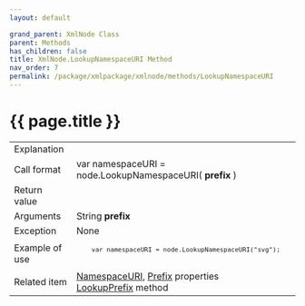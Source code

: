 ```yaml
---
layout: default

grand_parent: XmlNode Class
parent: Methods
has_children: false
title: XmlNode.LookupNamespaceURI Method
nav_order: 7
permalink: /package/xmlpackage/xmlnode/methods/LookupNamespaceURI
---
```

# {{ page.title }}

<table>
  <tr>
    <td>Explanation</td>
    <td colspan="2"></td>
  </tr>
  <tr>
    <td>Call format</td>
    <td colspan="2">var namespaceURI = node.LookupNamespaceURI( <b>prefix</b> )</td>
  </tr>
  <tr>
    <td>Return value</td>
    <td colspan="2"></td>
  </tr>  
  <tr>
    <td>Arguments</td>
    <td>String <b>prefix</b></td>
    <td></td>
  </tr>
  <tr>
    <td>Exception</td>
    <td colspan="2">None</td>
  </tr>
  <tr>
    <td>Example of use</td>
    <td colspan="2"><code><pre>
    var namespaceURI = node.LookupNamespaceURI("svg");
    </pre></code></td>
  </tr>
  <tr>
    <td>Related item</td>
    <td colspan="2"><a href="/package/xmlpackage/xmlnode/properties/namespaceuri">NamespaceURI</a>, <a href="/package/xmlpackage/xmlnode/properties/prefix">Prefix</a> properties<br><a href="/package/xmlpackage/xmlnode/methods/lookupprefix">LookupPrefix</a> method</td>
  </tr>
</table>



